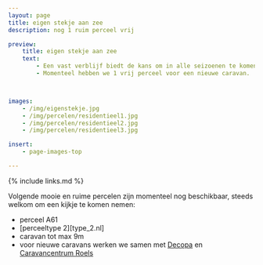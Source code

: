 ```yaml
---
layout: page
title: eigen stekje aan zee
description: nog 1 ruim perceel vrij

preview:
    title: eigen stekje aan zee
    text:
        - Een vast verblijf biedt de kans om in alle seizoenen te komen genieten van de kust.
        - Momenteel hebben we 1 vrij perceel voor een nieuwe caravan.



images:
    - /img/eigenstekje.jpg
    - /img/percelen/residentieel1.jpg
    - /img/percelen/residentieel2.jpg
    - /img/percelen/residentieel3.jpg

insert:
    - page-images-top

---
```


{% include links.md %}

Volgende mooie en ruime percelen zijn momenteel nog beschikbaar, steeds welkom om een kijkje te komen nemen:

- perceel A61 
- [perceeltype 2][type_2.nl]
- caravan tot max 9m
- voor nieuwe caravans werken we samen met [Decopa](https://www.decopa.be/) en [Caravancentrum Roels](https://www.caravancentrumroels.be/)
